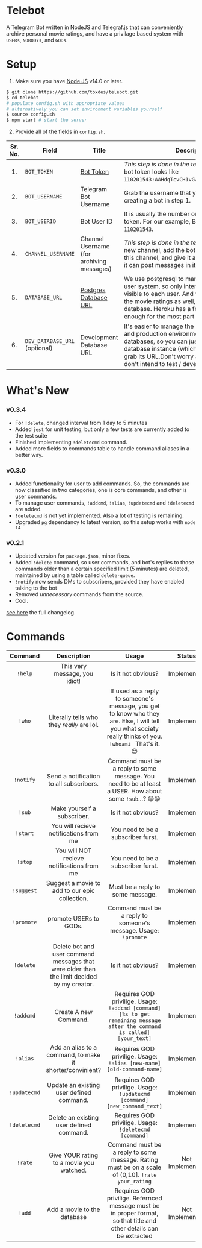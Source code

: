 # Telebot

A Telegram Bot written in NodeJS and Telegraf.js that can conveniently archive personal movie ratings, and have a privilage based system with `USERs`, `NOBODYs`, and `GODs`.

# Setup

1. Make sure you have [Node JS](https://nodejs.org/en/) v14.0 or later.

```sh
$ git clone https://github.com/toxdes/telebot.git
$ cd telebot
# populate config.sh with appropriate values
# alternatively you can set environment variables yourself
$ source config.sh
$ npm start # start the server
```

2. Provide all of the fields in `config.sh`.

| Sr. No. | Field                         | Title                                                    | Description                                                                                                                                                                                                                                                                  |
| :-----: | ----------------------------- | -------------------------------------------------------- | ---------------------------------------------------------------------------------------------------------------------------------------------------------------------------------------------------------------------------------------------------------------------------- |
|   1.    | `BOT_TOKEN`                   | [Bot Token](https://core.telegram.org/bots#6-botfather)  | _This step is done in the telegram app._ A typical bot token looks like `110201543:AAHdqTcvCH1vGWJxfSeofSAs0K5PALDsaw`.                                                                                                                                                      |
|   2.    | `BOT_USERNAME`                | Telegram Bot Username                                    | Grab the username that you chose while creating a bot in step 1.                                                                                                                                                                                                             |
|   3.    | `BOT_USERID`                  | Bot User ID                                              | It is usually the number on the left of `:` in the bot token. For our example, Bot User ID is `110201543`.                                                                                                                                                                   |
|   4.    | `CHANNEL_USERNAME`            | Channel Username (for archiving messages)                | _This step is done in the telegram app_.Create a new channel, add the bot created in step 1. to this channel, and give it administrative rights, so it can post messages in it.                                                                                              | Grab the channel username. |
|   5.    | `DATABASE_URL`                | [Postgres Database URL](https://www.heroku.com/postgres) | We use postgresql to manage a privilige based user system, so only intended commands are visible to each user. And we also need to store the movie ratings as well, so, we need a database. Heroku has a free tier, which is enough for the most part :p.                    |
|   6.    | `DEV_DATABASE_URL` (optional) | Development Database URL                                 | It's easier to manage the bot if the development and production environments have different databases, so you can just create a new database instance (which is free on heroku) and grab its URL.Don't worry about this step if you don't intend to test / develop this bot. |

# What's New

### v0.3.4

- For `!delete`, changed interval from 1 day to 5 minutes
- Added `jest` for unit testing, but only a few tests are currently added to the test suite
- Finished implementing `!deletecmd` command.
- Added more fields to commands table to handle command aliases in a better way.

### v0.3.0

- Added functionality for user to add commands. So, the commands are now classified in two categories, one is core commands, and other is user commands.
- To manage user commands, `!addcmd`, `!alias`, `!updatecmd` and `!deletecmd` are added.
- `!deletecmd` is not yet implemented. Also a lot of testing is remaining.
- Upgraded `pg` dependancy to latest version, so this setup works with `node 14`

### v0.2.1

- Updated version for `package.json`, minor fixes.
- Added `!delete` command, so user commands, and bot's replies to those commands older than a certain specified limit (5 minutes) are deleted, maintained by using a table called `delete-queue`.
- `!notify` now sends DMs to subscribers, provided they have enabled talking to the bot
- Removed _unnecessary_ commands from the source.
- Cool.

[see here](./changelog.md) the full changelog.

# Commands

|   Command    |                                        Description                                         |                                                                                Usage                                                                                |     Status      |
| :----------: | :----------------------------------------------------------------------------------------: | :-----------------------------------------------------------------------------------------------------------------------------------------------------------------: | :-------------: |
|   `!help`    |                               This very message, you idiot!                                |                                                                         Is it not obvious?                                                                          |   Implemented   |
|    `!who`    |                      Literally tells who they <i> really </i>are lol.                      | If used as a reply to someone's message, you get to know who they are. Else, I will tell you what society really thinks of you. <code> !whoami </code> That's it.😊 |   Implemented   |
|  `!notify`   |                          Send a notification to all subscribers.                           |                         Command must be a reply to some message. You need to be at least a USER. How about some <code>!sub</code>...? 😁😁                          |   Implemented   |
|    `!sub`    |                                Make yourself a subscriber.                                 |                                                                         Is it not obvious?                                                                          |   Implemented   |
|   `!start`   |                           You will recieve notifications from me                           |                                                                 You need to be a subscriber furst.                                                                  |   Implemented   |
|   `!stop`    |                         You will NOT recieve notifications from me                         |                                                                 You need to be a subscriber furst.                                                                  |   Implemented   |
|  `!suggest`  |                       Suggest a movie to add to our epic collection.                       |                                                                  Must be a reply to some message.                                                                   |   Implemented   |
|  `!promote`  |                                   promote USERs to GODs.                                   |                                             Command must be a reply to someone's message. Usage: <code>!promote</code>                                              |   Implemented   |
|  `!delete`   | Delete bot and user command messages that were older than the limit decided by my creator. |                                                                         Is it not obvious?                                                                          |   Implemented   |
|  `!addcmd`   |                                   Create A new Command.                                    |                 Requires GOD privilige. Usage: <code>!addcmd [command] [%s to get remaining message after the command is called] [your_text]</code>                 |   Implemented   |
|   `!alias`   |                 Add an alias to a command, to make it shorter/convinient?                  |                                          Requires GOD privilige. Usage: <code>!alias [new-name] [old-command-name]</code>                                           |   Implemented   |
| `!updatecmd` |                          Update an existing user defined command.                          |                                         Requires GOD privilige. Usage: <code>!updatecmd [command] [new_command_text]</code>                                         |   Implemented   |
| `!deletecmd` |                          Delete an existing user defined command.                          |                                                  Requires GOD privilige. Usage: <code>!deletecmd [command]</code>                                                   |   Implemented   |
|   `!rate`    |                          Give YOUR rating to a movie you watched.                          |                            Command must be a reply to some message. Rating must be on a scale of (0,10]. <code>!rate your_rating </code>                            | Not Implemented |
|    `!add`    |                                Add a movie to the database                                 |                        Requires GOD privilige. Refernced message must be in proper format, so that title and other details can be extracted                         | Not Implemented |
